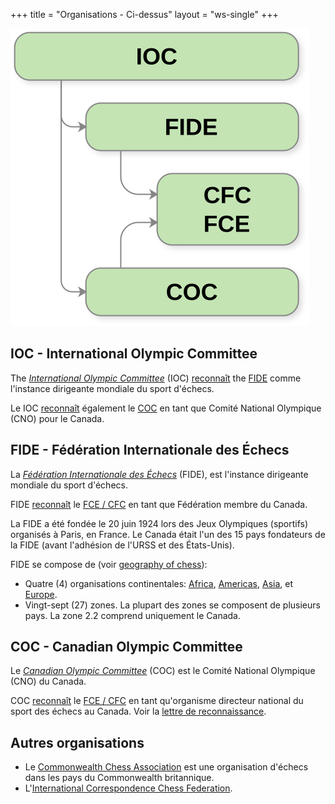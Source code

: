 +++
title = "Organisations - Ci-dessus"
layout = "ws-single"
+++

![Organnizations - Above CFC](orgs.above.svg)

## IOC - International Olympic Committee

The _[International Olympic Committee](https://www.olympic.org/)_ (IOC)
[reconnaît](https://www.olympic.org/world-chess-federation)
the [FIDE](https://www.fide.com/)
comme l'instance dirigeante mondiale du sport d'échecs.

Le IOC [reconnaît](https://www.olympic.org/canada) également
le [COC](https://olympic.ca/)
en tant que Comité National Olympique (CNO) pour le Canada.

## FIDE - Fédération Internationale des Échecs

La _[Fédération Internationale des Échecs](https://www.fide.com/)_ (FIDE),
est l'instance dirigeante mondiale du sport d'échecs.

FIDE [reconnaît](https://www.fide.com/directory/member-federations)
le [FCE / CFC](https://www.chess.ca/)
en tant que Fédération membre du Canada.

La FIDE a été fondée le 20 juin 1924 lors des Jeux Olympiques (sportifs) organisés à Paris, en France.
Le Canada était l'un des 15 pays fondateurs de la FIDE (avant l'adhésion de l'URSS et des États-Unis).

FIDE se compose de (voir [geography of chess](https://en.wikipedia.org/wiki/Geography_of_chess)):
* Quatre (4) organisations continentales: [Africa](http://africa-chess.org/),
  [Americas](https://www.fideamerica.com/), [Asia](http://www.asianchess.com/),
  et [Europe](http://www.europechess.org/).
* Vingt-sept (27) zones. La plupart des zones se composent de plusieurs pays.
  La zone 2.2 comprend uniquement le Canada.

## COC - Canadian Olympic Committee

Le _[Canadian Olympic Committee](https://olympic.ca/)_ (COC)
est le Comité National Olympique (CNO) du Canada.

COC [reconnaît](https://olympic.ca/coc-recognized-organizations/)
le [FCE / CFC](https://www.chess.ca/)
en tant qu'organisme directeur national du sport des échecs au Canada.
Voir la [lettre de reconnaissance](recognition-letter-chess1.pdf).

## Autres organisations


* Le [Commonwealth Chess Association](http://www.commonwealthchess.com/)
  est une organisation d'échecs dans les pays du Commonwealth britannique.
* L'[International Correspondence Chess Federation](https://www.iccf.com/).
